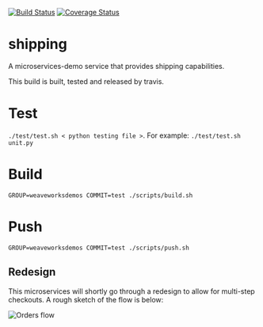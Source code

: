 [![Build Status](https://travis-ci.org/microservices-demo/shipping.svg?branch=master)](https://travis-ci.org/microservices-demo/shipping)
[![Coverage Status](https://coveralls.io/repos/github/microservices-demo/shipping/badge.svg?branch=master)](https://coveralls.io/github/microservices-demo/shipping?branch=master)

# shipping

A microservices-demo service that provides shipping capabilities.

This build is built, tested and released by travis.

# Test

`./test/test.sh < python testing file >`. For example: `./test/test.sh
unit.py`

# Build

`GROUP=weaveworksdemos COMMIT=test ./scripts/build.sh`

# Push

`GROUP=weaveworksdemos COMMIT=test ./scripts/push.sh`

## Redesign

This microservices will shortly go through a redesign to allow for
multi-step checkouts. A rough sketch of the flow is below:

![Orders flow](./Orders-flow.png)
